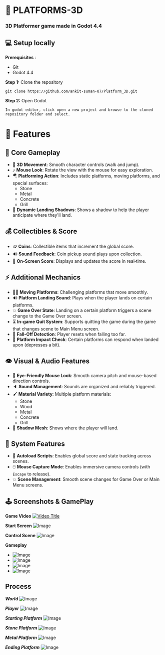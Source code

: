 # 🐾 PLATFORMS-3D 
### 3D Platformer game made in Godot 4.4

## 💻 Setup locally

**Prerequisites** :
- Git 
- Godot 4.4

**Step 1:** Clone the repository
```
git clone https://github.com/ankit-suman-07/Platform_3D.git
```

**Step 2:** Open Godot
```
In godot editor, click open a new project and browse to the cloned repository folder and select.
```

# 🚀 Features

## 🏁 Core Gameplay
- 👟 **3D Movement**: Smooth character controls (walk and jump).
- ⤴️ **Mouse Look**: Rotate the view with the mouse for easy exploration.
- 🪂 **Platforming Action**: Includes static platforms, moving platforms, and special surfaces:
  - Stone
  - Metal
  - Concrete
  - Grill
- 🎯 **Dynamic Landing Shadows**: Shows a shadow to help the player anticipate where they'll land.

## 💰 Collectibles & Score
- 🪙 **Coins**: Collectible items that increment the global score.
- 🔊 **Sound Feedback**: Coin pickup sound plays upon collection.
- 🏁 **On‑Screen Score**: Displays and updates the score in real‑time.

## ⚡️ Additional Mechanics
- 🚶‍♂️ **Moving Platforms**: Challenging platforms that move smoothly.
- 🔊 **Platform Landing Sound**: Plays when the player lands on certain platforms.
- 💥 **Game Over State**: Landing on a certain platform triggers a scene change to the Game Over screen.
- ⏳ **In-game Quit System**: Supports quitting the game during the game that changes scene to Main Menu screen.
- 👻 **Fall-Off Detection**: Player resets when falling too far.
- 🎯 **Platform Impact Check**: Certain platforms can respond when landed upon (depresses a bit).

## 👁️ Visual & Audio Features
- 🌅 **Eye-Friendly Mouse Look**: Smooth camera pitch and mouse-based direction controls.
- 🔈 **Sound Management**: Sounds are organized and reliably triggered.
- 🖌️ **Material Variety**: Multiple platform materials:
  - Stone
  - Wood
  - Metal
  - Concrete
  - Grill
- 👻 **Shadow Mesh**: Shows where the player will land.

## 🔄 System Features
- 🔄 **Autoload Scripts**: Enables global score and state tracking across scenes.
- 🖱️ **Mouse Capture Mode**: Enables immersive camera controls (with `Escape` to release).
- 💥 **Scene Management**: Smooth scene changes for Game Over or Main Menu screens.


## 🕹️ Screenshots & GamePlay

**Game Video**
[![Video Title](/screen_captures/game_start.png)](https://www.youtube.com/watch?v=yvoRzs2rXrQ)

**Start Screen**
![Image](/screen_captures/start.png)

**Control Scene**
![Image](/screen_captures/controls.png)

**Gameplay**
- ![Image](/screen_captures/game_2.png)
- ![Image](/screen_captures/game_3.png)
- ![Image](/screen_captures/game_4.png)
- ![Image](/screen_captures/game_5.png)


**Process**
---
***World***
![Image](/screen_captures/process_1.png)

***Player***
![Image](/screen_captures/process_5.png)

***Starting Platform***
![Image](/screen_captures/process_2.png)

***Stone Platform***
![Image](/screen_captures/process_3.png)

***Metal Platform***
![Image](/screen_captures/process_6.png)

***Ending Platform***
![Image](/screen_captures/process_4.png)